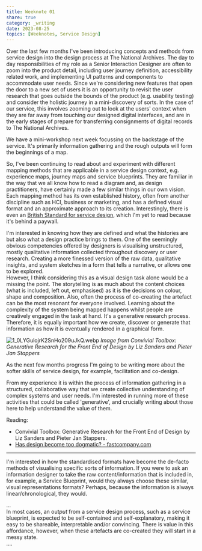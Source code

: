```yaml
---
title: Weeknote 01
share: true
category: _writing
date: 2023-08-25
topics: [Weeknotes, Service Design]
---
```


Over the last few months I've been introducing concepts and methods from service design into the design process at The National Archives. The day to day responsibilities of my role as a Senior Interaction Designer are often to zoom into the product detail, including user journey definition, accessibility related work, and implementing UI patterns and components to accommodate user needs. Since we're considering new features that open the door to a new set of users it is an opportunity to revisit the user research that goes outside the bounds of the product (e.g. usability testing) and consider the holistic journey in a mini-discovery of sorts. In the case of our service, this involves zooming out to look at the users' context when they are far away from touching our designed digital interfaces, and are in the early stages of  prepare for transferring consignments of digital records to The National Archives. 

We have a mini-workshop next week focussing on the backstage of the service. It's primarily information gathering and the rough outputs will form the beginnings of a map.   

So, I've been continuing to read about and experiment with different mapping methods that are applicable in a service design context, e.g. experience maps, journey maps and service blueprints. They are familiar in the way that we all know how to read a diagram and, as design practitioners, have certainly made a few similar things in our own vision. Each mapping method has its own established history, often from another discipline such as HCI, business or marketing, and has a defined visual format and an approximate approach to its creation. Interestingly, there is even an [British Standard for service design](https://www.en-standard.eu/bs-7000-3-1994-design-management-systems-guide-to-managing-service-design/), which I'm yet to read because it's behind a paywall.  

I'm interested in knowing how they are defined and what the histories are but also what a design practice brings to them. One of the seemingly obvious competencies offered by designers is visualising unstructured, mostly qualitative information collected throughout discovery or user research. Creating a more finessed version of the raw data, qualitative insights, and system sketches in a form that tells a narrative, or allows one to be explored.     
However, I think considering this as a visual design task alone would be a missing the point. The storytelling is as much about the content choices (what is included, left out, emphasised) as it is the decisions on colour, shape and composition. Also, often the process of co-creating the artefact can be the most resonant for everyone involved. Learning about the complexity of the system being mapped happens whilst people are creatively engaged in the task at hand. It's a generative research process. Therefore, it is equally important how we create, discover or generate that information as how it is eventually rendered in a graphical form. 

![1_0LYGulojrK2SnHo209uJkQ.webp](1_0LYGulojrK2SnHo209uJkQ.webp)
*Image from Convivial Toolbox: Generative Research for the Front End of Design by Liz Sanders and Pieter Jan Stappers*

As the next few months progress I'm going to be writing more about the softer skills of service design, for example, facilitation and co-design. 

From my experience it is within the process of information gathering in a structured, collaborative way that we create collective understanding of complex systems and user needs. I'm interested in running more of these activities that could be called 'generative', and crucially writing about those here to help understand the value of them. 

Reading:
 - Convivial Toolbox: Generative Research for the Front End of Design by Liz Sanders and Pieter Jan Stappers. 
 - [Has design become too dogmatic? - fastcompany.com](https://www.fastcompany.com/90854287/has-design-become-too-dogmatic)


----



I'm interested in how the standardised formats have become the de-facto methods of visualising specific sorts of information. If you were to ask an information designer to take the raw content/information that is included in, for example, a Service Blueprint, would they always choose these similar, visual representations formats? Perhaps, because the information is always linear/chronological, they would. 


...  
In most cases, an out*put* from a service design process, such as a service blueprint, is expected to be self-contained and self-explanatory, making it easy to be shareable, interpretable and/or convincing. There is value in this affordance, however, when these artefacts are co-created they will start in a messy state.  
....


